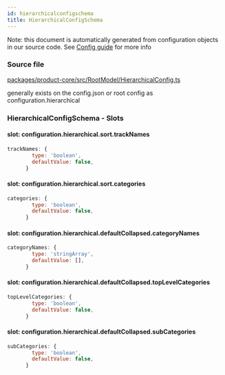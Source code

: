 ```yaml
---
id: hierarchicalconfigschema
title: HierarchicalConfigSchema
---
```


Note: this document is automatically generated from configuration objects in our
source code. See [Config guide](/docs/config_guide) for more info

### Source file

[packages/product-core/src/RootModel/HierarchicalConfig.ts](https://github.com/GMOD/jbrowse-components/blob/main/packages/product-core/src/RootModel/HierarchicalConfig.ts)

generally exists on the config.json or root config as configuration.hierarchical

### HierarchicalConfigSchema - Slots

#### slot: configuration.hierarchical.sort.trackNames

```js
trackNames: {
        type: 'boolean',
        defaultValue: false,
      }
```

#### slot: configuration.hierarchical.sort.categories

```js
categories: {
        type: 'boolean',
        defaultValue: false,
      }
```

#### slot: configuration.hierarchical.defaultCollapsed.categoryNames

```js
categoryNames: {
        type: 'stringArray',
        defaultValue: [],
      }
```

#### slot: configuration.hierarchical.defaultCollapsed.topLevelCategories

```js
topLevelCategories: {
        type: 'boolean',
        defaultValue: false,
      }
```

#### slot: configuration.hierarchical.defaultCollapsed.subCategories

```js
subCategories: {
        type: 'boolean',
        defaultValue: false,
      }
```
